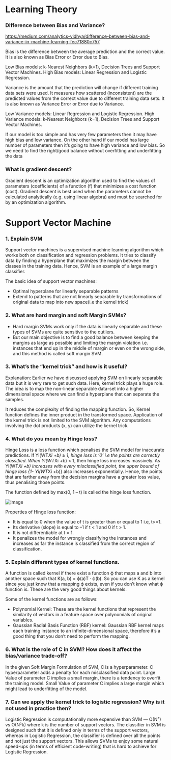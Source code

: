 
# Learning Theory


### Difference between Bias and Variance?

https://medium.com/analytics-vidhya/difference-between-bias-and-variance-in-machine-learning-fec71880c757

Bias is the difference between the average prediction and the correct value. It is also known as Bias Error or Error due to Bias.

Low Bias models: k-Nearest Neighbors (k=1), Decision Trees and Support Vector Machines.
High Bias models: Linear Regression and Logistic Regression.

Variance is the amount that the prediction will change if different training data sets were used. It measures how scattered (inconsistent) are the predicted values from the correct value due to different training data sets. It is also known as Variance Error or Error due to Variance.

Low Variance models: Linear Regression and Logistic Regression.
High Variance models: k-Nearest Neighbors (k=1), Decision Trees and Support Vector Machines.

If our model is too simple and has very few parameters then it may have high bias and low variance. On the other hand if our model has large number of parameters then it’s going to have high variance and low bias. So we need to find the right/good balance without overfitting and underfitting the data


### What is gradient descent? 
Gradient descent is an optimization algorithm used to find the values of parameters (coefficients) of a function (f) that minimizes a cost function (cost). Gradient descent is best used when the parameters cannot be calculated analytically (e.g. using linear algebra) and must be searched for by an optimization algorithm.

# Support Vector Machine

### 1. Explain SVM
 Support vector machines is a supervised machine learning algorithm which works both on classification and regression problems. It tries to classify data by finding a hyperplane that maximizes the margin between the classes in the training data. Hence, SVM is an example of a large margin classifier.

The basic idea of support vector machines:
- Optimal hyperplane for linearly separable patterns
- Extend to patterns that are not linearly separable by transformations of original data to map into new space(i.e the kernel trick)

### 2. What are hard margin and soft Margin SVMs?
-  Hard margin SVMs work only if the data is linearly separable and these types of SVMs are quite sensitive to the outliers.
-  But our main objective is to find a good balance between keeping the margins as large as possible and limiting the margin violation i.e. instances that end up in the middle of margin or even on the wrong side, and this method is called soft margin SVM.

### 3. What’s the “kernel trick” and how is it useful?
Explanation: Earlier we have discussed applying SVM on linearly separable data but it is very rare to get such data. Here, kernel trick plays a huge role. The idea is to map the non-linear separable data-set into a higher dimensional space where we can find a hyperplane that can separate the samples.

It reduces the complexity of finding the mapping function. So, Kernel function defines the inner product in the transformed space. Application of the kernel trick is not limited to the SVM algorithm. Any computations involving the dot products (x, y) can utilize the kernel trick.

### 4. What do you mean by Hinge loss?
Hinge Loss is a loss function which penalises the SVM model for inaccurate predictions.
If Yi(WT*Xi +b) ≥ 1, hinge loss is ‘0’ i.e the points are correctly classified. 
When Yi(WT*Xi +b) < 1, then hinge loss increases massively. As Yi(WT*Xi +b) increases with every misclassified point, the upper bound of hinge loss {1- Yi(WT*Xi +b)} also increases exponentially.
Hence, the points that are farther away from the decision margins have a greater loss value, thus penalising those points.

The function defined by max(0, 1 – t) is called the hinge loss function.

![image](https://user-images.githubusercontent.com/13955626/161666787-16efbdbd-7dc4-4af4-bf81-0dad381081b6.png)

Properties of Hinge loss function:
- It is equal to 0 when the value of t is greater than or equal to 1 i.e, t>=1.
- Its derivative (slope) is equal to –1 if t < 1 and 0 if t > 1.
- It is not differentiable at t = 1.
- It penalizes the model for wrongly classifying the instances and increases as far the instance is classified from the correct region of classification.

### 5. Explain different types of kernel functions.
A function is called kernel if there exist a function ϕ that maps a and b into another space such that K(a, b) = ϕ(a)T · ϕ(b). So you can use K as a kernel since you just know that a mapping ϕ exists, even if you don’t know what ϕ function is. These are the very good things about kernels.

Some of the kernel functions are as follows:

- Polynomial Kernel: These are the kernel functions that represent the similarity of vectors in a feature space over polynomials of original variables.
- Gaussian Radial Basis Function (RBF) kernel:  Gaussian RBF kernel maps each training instance to an infinite-dimensional space, therefore it’s a good thing that you don’t need to perform the mapping.

### 6. What is the role of C in SVM? How does it affect the bias/variance trade-off?
In the given Soft Margin Formulation of SVM, C is a hyperparameter.
C hyperparameter adds a penalty for each misclassified data point.
Large Value of parameter C implies a small margin, there is a tendency to overfit the training model.
Small Value of parameter C implies a large margin which might lead to underfitting of the model.

### 7. Can we apply the kernel trick to logistic regression? Why is it not used in practice then?
Logistic Regression is computationally more expensive than SVM — O(N³) vs O(N²k) where k is the number of support vectors.
The classifier in SVM is designed such that it is defined only in terms of the support vectors, whereas in Logistic Regression, the classifier is defined over all the points and not just the support vectors. This allows SVMs to enjoy some natural speed-ups (in terms of efficient code-writing) that is hard to achieve for Logistic Regression.
